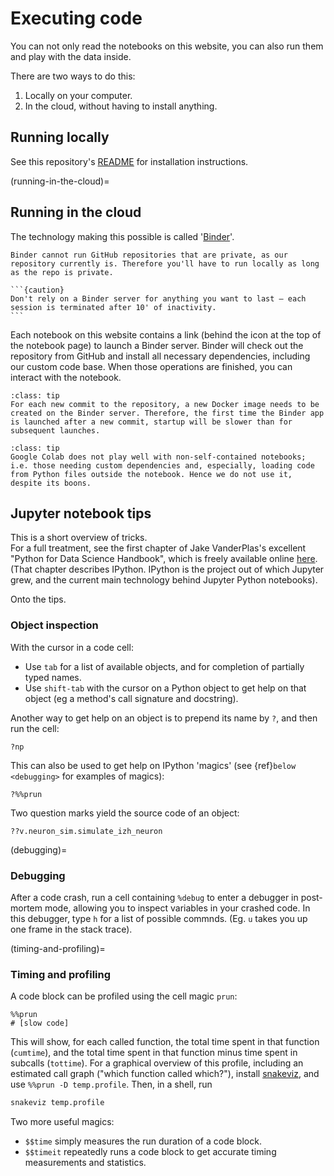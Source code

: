 # Executing code

You can not only read the notebooks on this website, you can also run them and play with the data inside.

There are two ways to do this:

1. Locally on your computer.
2. In the cloud, without having to install anything.


## Running locally

See this repository's [README](https://github.com/tfiers/voltage-to-wiring-sim#readme) for installation instructions.


(running-in-the-cloud)=
## Running in the cloud

The technology making this possible is called '[Binder](https://mybinder.org/)'.

```{note}
Binder cannot run GitHub repositories that are private, as our repository currently is. Therefore you'll have to run locally as long as the repo is private.
```

````{margin}
```{caution}
Don't rely on a Binder server for anything you want to last – each session is terminated after 10' of inactivity.
```
````
Each notebook on this website contains a link (behind the <i class="fas fa-rocket"></i> icon at the top of the notebook page) to launch a Binder server. Binder will check out the repository from GitHub and install all necessary dependencies, including our custom code base. When those operations are finished, you can interact with the notebook.

```{admonition} Slow launch?
:class: tip
For each new commit to the repository, a new Docker image needs to be created on the Binder server. Therefore, the first time the Binder app is launched after a new commit, startup will be slower than for subsequent launches.
```
```{admonition} Why not Google Colab?
:class: tip
Google Colab does not play well with non-self-contained notebooks; i.e. those needing custom dependencies and, especially, loading code from Python files outside the notebook. Hence we do not use it, despite its boons.
```


## Jupyter notebook tips

This is a short overview of tricks.\
For a full treatment, see the first chapter of Jake VanderPlas's excellent "Python for Data Science Handbook", which is freely available online [here](https://jakevdp.github.io/PythonDataScienceHandbook/#Table-of-Contents). (That chapter describes IPython. IPython is the project out of which Jupyter grew, and the current main technology behind Jupyter Python notebooks).

Onto the tips.

### Object inspection
With the cursor in a code cell:
 - Use `tab` for a list of available objects, and for completion of partially typed names.
 - Use `shift-tab` with the cursor on a Python object to get help on that object (eg a method's call signature and docstring).

Another way to get help on an object is to prepend its name by `?`, and then run the cell:
```
?np
```
This can also be used to get help on IPython 'magics' (see {ref}`below <debugging>` for examples of magics):
```
?%%prun
```

Two question marks yield the source code of an object:
```
??v.neuron_sim.simulate_izh_neuron
```


(debugging)=
### Debugging
After a code crash, run a cell containing `%debug` to enter a debugger in post-mortem mode, allowing you to inspect variables in your crashed code. In this debugger, type `h` for a list of possible commnds. (Eg. `u` takes you up one frame in the stack trace).


(timing-and-profiling)=
### Timing and profiling

A code block can be profiled using the cell magic `prun`:
```ipython
%%prun
# [slow code]
```
This will show, for each called function, the total time spent in that function (`cumtime`), and the total time spent in that function minus time spent in subcalls (`tottime`).
For a graphical overview of this profile, including an estimated call graph ("which function called which?"), install [snakeviz](https://jiffyclub.github.io/snakeviz/), and use `%%prun -D temp.profile`. Then, in a shell, run
```bash
snakeviz temp.profile
```

Two more useful magics:
- `$$time` simply measures the run duration of a code block.
- `$$timeit` repeatedly runs a code block to get accurate timing measurements and statistics.
